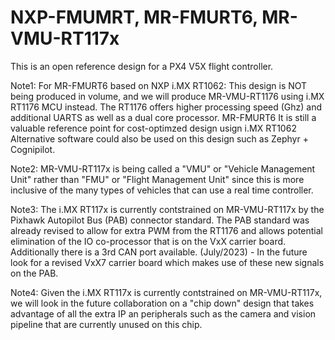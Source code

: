# NXP-FMUMRT, MR-FMURT6, MR-VMU-RT117x
This is an open reference design for a PX4 V5X flight controller. 

Note1: For MR-FMURT6 based on NXP i.MX RT1062: This design is NOT being produced in volume, and we will produce MR-VMU-RT1176 using i.MX RT1176 MCU instead.
The RT1176 offers higher processing speed (Ghz) and additional UARTS as well as a dual core processor.
MR-FMURT6 It is still a valuable reference point for cost-optimzed design usign i.MX RT1062
Alternative software could also be used on this design such as Zephyr + Cognipilot.

Note2: MR-VMU-RT117x is being called a "VMU" or "Vehicle Management Unit" rather than "FMU" or "Flight Management Unit" since this is more inclusive 
of the many types of vehicles that can use a real time controller. 

Note3: The i.MX RT117x is currently contstrained on MR-VMU-RT117x by the Pixhawk Autopilot Bus (PAB) connector standard. 
The PAB standard was already revised to allow for extra PWM from the RT1176 and allows potential elimination of the IO co-processor that is on 
the VxX carrier board. Additionally there is a 3rd CAN port available.
(July/2023) - In the future look for a revised VxX7 carrier board which makes use of these new signals on the PAB.

Note4: Given the i.MX RT117x is currently contstrained on MR-VMU-RT117x, we will look in the future collaboration on a "chip down" design that takes advantage
of all the extra IP an peripherals such as the camera and vision pipeline that are currently unused on this chip.
